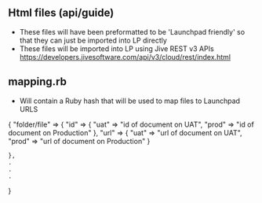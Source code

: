 



## Html files (api/guide)
* These files will have been preformatted to be 'Launchpad friendly' so that they can just be imported into LP directly
* These files will be imported into LP using Jive REST v3 APIs https://developers.jivesoftware.com/api/v3/cloud/rest/index.html

## mapping.rb
* Will contain a Ruby hash that will be used to map files to Launchpad URLS

{
	"folder/file" =>
	{
		"id" => 
		{
			"uat" => "id of document on UAT",
			"prod" => "id of document on Production"
		},
		"url" => 
		{
			"uat" => "url of document on UAT",
			"prod" => "url of document on Production"
		}

	},
	.
	.
	.
}